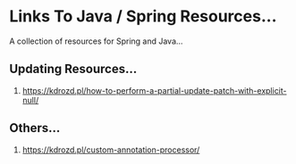 # Links To Java / Spring Resources...

A collection of resources for Spring and Java...


## Updating Resources...

1. https://kdrozd.pl/how-to-perform-a-partial-update-patch-with-explicit-null/


## Others...

1. https://kdrozd.pl/custom-annotation-processor/
